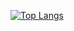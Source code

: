 
[![Top Langs](https://github-readme-stats-git-masterrstaa-rickstaa.vercel.app/api/top-langs/?username=zainab7681051&theme=tokyonight&hide=html,scss,shell)](https://github.com/zainab7681051)


